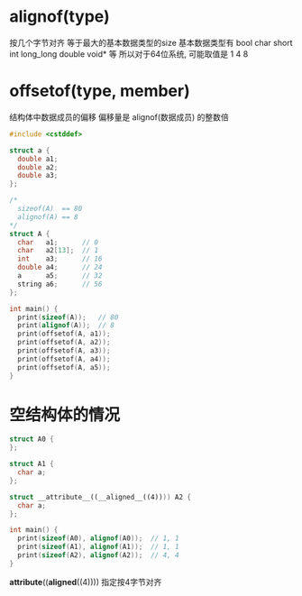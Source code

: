 # alignof(type)
按几个字节对齐
等于最大的基本数据类型的size
基本数据类型有 bool char short int long_long double void* 等
所以对于64位系统, 可能取值是 1 4 8


# offsetof(type, member)
结构体中数据成员的偏移
偏移量是 alignof(数据成员) 的整数倍


```c++
#include <cstddef>

struct a {
  double a1;
  double a2;
  double a3;
};

/*
  sizeof(A)  == 80
  alignof(A) == 8
*/
struct A {
  char   a1;      // 0
  char   a2[13];  // 1
  int    a3;      // 16
  double a4;      // 24
  a      a5;      // 32
  string a6;      // 56
};

int main() {
  print(sizeof(A));   // 80
  print(alignof(A));  // 8
  print(offsetof(A, a1));
  print(offsetof(A, a2));
  print(offsetof(A, a3));
  print(offsetof(A, a4));
  print(offsetof(A, a5));
}
```


# 空结构体的情况

```c++
struct A0 {
};

struct A1 {
  char a;
};

struct __attribute__((__aligned__((4)))) A2 {
  char a;
};

int main() {
  print(sizeof(A0), alignof(A0));  // 1, 1
  print(sizeof(A1), alignof(A1));  // 1, 1
  print(sizeof(A2), alignof(A2));  // 4, 4
}
```

__attribute__((__aligned__((4))))
指定按4字节对齐
